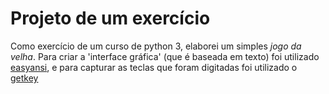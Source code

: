 # Projeto de um exercício
Como exercício de um curso de python 3, elaborei um simples *jogo da velha*.
Para criar a 'interface gráfica' (que é baseada em texto) foi utilizado [easyansi](https://pypi.org/project/easy-ansi/#cursor-commands), e para capturar as teclas que foram digitadas foi utilizado o [getkey](https://pypi.org/project/getkey/)